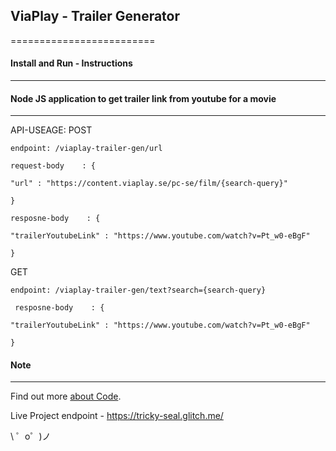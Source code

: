 ## ViaPlay - Trailer Generator
=========================





#### Install and Run - Instructions
------------------------





#### Node JS application to get trailer link from youtube for a movie
------------------------
API-USEAGE:
  POST 
  
    endpoint: /viaplay-trailer-gen/url
    
    request-body    : { 
    
    "url" : "https://content.viaplay.se/pc-se/film/{search-query}"
    
    }
    
    resposne-body    : { 
    
    "trailerYoutubeLink" : "https://www.youtube.com/watch?v=Pt_w0-eBgF"
    
    }
  
  
  GET
  
    endpoint: /viaplay-trailer-gen/text?search={search-query}
    
     resposne-body    : { 
     
    "trailerYoutubeLink" : "https://www.youtube.com/watch?v=Pt_w0-eBgF"
    
    }


#### Note
------------------------

Find out more [about Code](https://glitch.com/edit/#!/tricky-seal).


Live Project endpoint - https://tricky-seal.glitch.me/

\ ゜o゜)ノ
